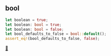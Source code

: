 ## bool

```rust
let boolean = true;
let boolean: bool = true;
let boolean: bool = false;
let bool_defaults_to_false = bool::default();
assert_eq!(bool_defaults_to_false, false);
```

[📒](https://doc.rust-lang.org/1.17.0/std/primitive.bool.html) 